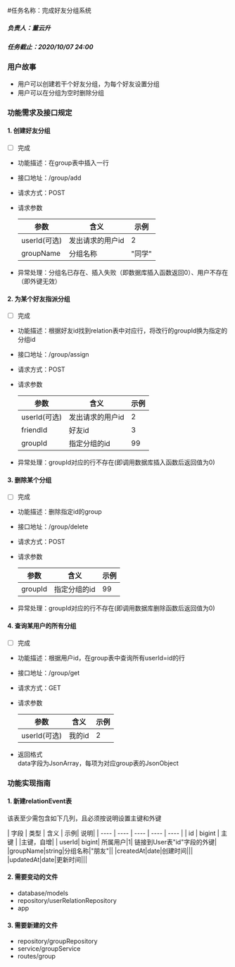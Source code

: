 #任务名称：完成好友分组系统
##### 负责人：董云升
##### 任务截止：2020/10/07 24:00

### 用户故事
- 用户可以创建若干个好友分组，为每个好友设置分组
- 用户可以在分组为空时删除分组
### 功能需求及接口规定
#### 1. 创建好友分组
- [ ] 完成
- 功能描述：在group表中插入一行
- 接口地址：/group/add
- 请求方式：POST
- 请求参数

    | 参数 | 含义 | 示例 |
    | ---- | ---- | ---- |
    | userId(可选) | 发出请求的用户id | 2 |
    | groupName| 分组名称| "同学"|
    
- 异常处理：分组名已存在、插入失败（即数据库插入函数返回0）、用户不存在（即外键无效）

#### 2. 为某个好友指派分组
- [ ] 完成
- 功能描述：根据好友id找到relation表中对应行，将改行的groupId换为指定的分组id
- 接口地址：/group/assign
- 请求方式：POST
- 请求参数

    | 参数 | 含义 | 示例 |
    | ---- | ---- | ---- |
    | userId(可选) | 发出请求的用户id | 2 |
    | friendId| 好友id| 3|
    |groupId| 指定分组的id|99|

- 异常处理：groupId对应的行不存在(即调用数据库插入函数后返回值为0)
 
#### 3. 删除某个分组
- [ ] 完成
- 功能描述：删除指定id的group
- 接口地址：/group/delete
- 请求方式：POST
- 请求参数

    | 参数 | 含义 | 示例 |
    | ---- | ---- | ---- |
    |groupId| 指定分组的id|99|

- 异常处理：groupId对应的行不存在(即调用数据库删除函数后返回值为0)   

#### 4. 查询某用户的所有分组
- [ ] 完成
- 功能描述：根据用户id，在group表中查询所有userId=id的行
- 接口地址：/group/get
- 请求方式：GET
- 请求参数

    | 参数 | 含义 | 示例 |
    | ---- | ---- | ---- |
    | userId(可选) | 我的id | 2 |
    
- 返回格式  
    data字段为JsonArray，每项为对应group表的JsonObject
    

    
### 功能实现指南
#### 1. 新建relationEvent表

   该表至少需包含如下几列，且必须按说明设置主键和外键
   
   | 字段 | 类型 | 含义 | 示例| 说明|
       | ---- | ---- | ---- | ---- | ---- |
       | id | bigint | 主键 | |主键，自增|
       | userId| bigint| 所属用户|1| 链接到User表"id"字段的外键|
       |groupName|string|分组名称|"朋友"||
       |createdAt|date|创建时间|||
       |updatedAt|date|更新时间|||
       
#### 2. 需要变动的文件
- database/models
- repository/userRelationRepository
- app

#### 3. 需要新建的文件
- repository/groupRepository
- service/groupService
- routes/group
    